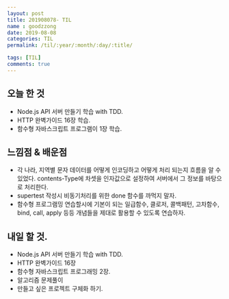```yaml
---
layout: post
title: 201908078- TIL
name : goodzzong
date: 2019-08-08
categories: TIL
permalink: /til/:year/:month/:day/:title/

tags: [TIL]
comments: true
---
```


## 오늘 한 것

- Node.js API 서버 만들기 학습 with TDD.
- HTTP 완벽가이드 16장 학습.
- 함수형 자바스크립트 프로그램이 1장 학습.

## 느낌점 & 배운점

- 각 나라, 지역별 문자 데이터를 어떻게 인코딩하고 어떻게 처리 되는지 흐름을 알 수 있었다. contents-Type에 차셋을 인자값으로 설정하여 서버에서 그 정보를 바탕으로 처리한다.
- supertest 작성시 비동기처리를 위한 done 함수를 까먹지 말자.
- 함수형 프로그램밍 연습할시에 기본이 되는 일급함수, 클로저, 콜백패턴, 고차함수, bind, call, apply 등등 
  개념들을 제대로 활용할 수 있도록 연습하자.
  
## 내일 할 것.

- Node.js API 서버 만들기 학습 with TDD.
- HTTP 완벽가이드 16장
- 함수형 자바스크립트 프로그래밍 2장.
- 알고리즘 문제풀이
- 만들고 싶은 프로젝트 구체화 하기.

